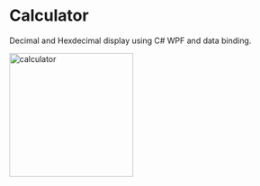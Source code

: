 # Calculator
Decimal and Hexdecimal display using C# WPF and data binding. 


<img width="220" alt="calculator" src="https://user-images.githubusercontent.com/67940809/101856882-135dc400-3b1b-11eb-93ce-017acea5bbe9.png">

